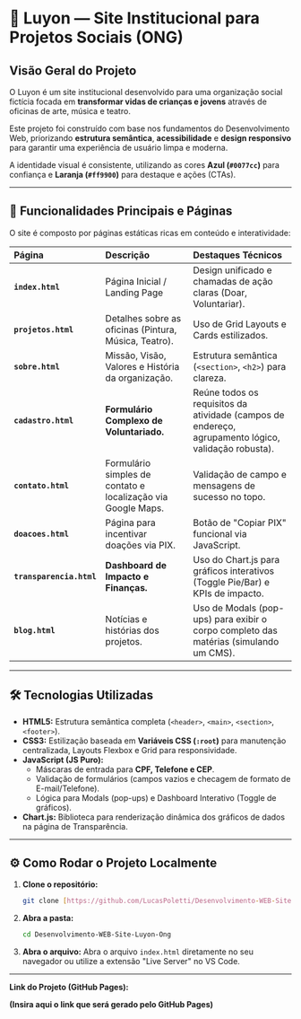 # 🌟 Luyon — Site Institucional para Projetos Sociais (ONG)

## Visão Geral do Projeto

O Luyon é um site institucional desenvolvido para uma organização social fictícia focada em **transformar vidas de crianças e jovens** através de oficinas de arte, música e teatro.

Este projeto foi construído com base nos fundamentos do Desenvolvimento Web, priorizando **estrutura semântica**, **acessibilidade** e **design responsivo** para garantir uma experiência de usuário limpa e moderna.

A identidade visual é consistente, utilizando as cores **Azul (`#0077cc`)** para confiança e **Laranja (`#ff9900`)** para destaque e ações (CTAs).

---

## 🚀 Funcionalidades Principais e Páginas

O site é composto por páginas estáticas ricas em conteúdo e interatividade:

| Página | Descrição | Destaques Técnicos |
| :--- | :--- | :--- |
| **`index.html`** | Página Inicial / Landing Page | Design unificado e chamadas de ação claras (Doar, Voluntariar). |
| **`projetos.html`** | Detalhes sobre as oficinas (Pintura, Música, Teatro). | Uso de Grid Layouts e Cards estilizados. |
| **`sobre.html`** | Missão, Visão, Valores e História da organização. | Estrutura semântica (`<section>`, `<h2>`) para clareza. |
| **`cadastro.html`** | **Formulário Complexo de Voluntariado.** | Reúne todos os requisitos da atividade (campos de endereço, agrupamento lógico, validação robusta). |
| **`contato.html`** | Formulário simples de contato e localização via Google Maps. | Validação de campo e mensagens de sucesso no topo. |
| **`doacoes.html`** | Página para incentivar doações via PIX. | Botão de "Copiar PIX" funcional via JavaScript. |
| **`transparencia.html`**| **Dashboard de Impacto e Finanças.** | Uso do Chart.js para gráficos interativos (Toggle Pie/Bar) e KPIs de impacto. |
| **`blog.html`** | Notícias e histórias dos projetos. | Uso de Modals (pop-ups) para exibir o corpo completo das matérias (simulando um CMS). |

---

## 🛠️ Tecnologias Utilizadas

* **HTML5:** Estrutura semântica completa (`<header>`, `<main>`, `<section>`, `<footer>`).
* **CSS3:** Estilização baseada em **Variáveis CSS (`:root`)** para manutenção centralizada, Layouts Flexbox e Grid para responsividade.
* **JavaScript (JS Puro):**
    * Máscaras de entrada para **CPF, Telefone e CEP**.
    * Validação de formulários (campos vazios e checagem de formato de E-mail/Telefone).
    * Lógica para Modals (pop-ups) e Dashboard Interativo (Toggle de gráficos).
* **Chart.js:** Biblioteca para renderização dinâmica dos gráficos de dados na página de Transparência.

---

## ⚙️ Como Rodar o Projeto Localmente

1.  **Clone o repositório:**
    ```bash
    git clone [https://github.com/LucasPoletti/Desenvolvimento-WEB-Site-Luyon-Ong.git](https://github.com/LucasPoletti/Desenvolvimento-WEB-Site-Luyon-Ong.git)
    ```
2.  **Abra a pasta:**
    ```bash
    cd Desenvolvimento-WEB-Site-Luyon-Ong
    ```
3.  **Abra o arquivo:**
    Abra o arquivo `index.html` diretamente no seu navegador ou utilize a extensão "Live Server" no VS Code.

---

**Link do Projeto (GitHub Pages):**

**(Insira aqui o link que será gerado pelo GitHub Pages)**
